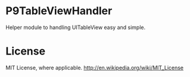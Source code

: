 P9TableViewHandler
============

Helper module to handling UITableView easy and simple.

# License

MIT License, where applicable. http://en.wikipedia.org/wiki/MIT_License
